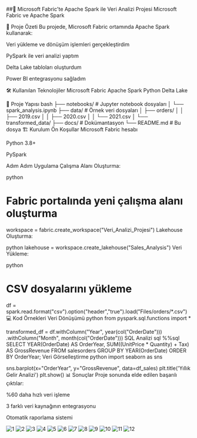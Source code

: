 ##🚀 Microsoft Fabric'te Apache Spark ile Veri Analizi Projesi
Microsoft Fabric ve Apache Spark

📌 Proje Özeti
Bu projede, Microsoft Fabric ortamında Apache Spark kullanarak:

Veri yükleme ve dönüşüm işlemleri gerçekleştirdim

PySpark ile veri analizi yaptım

Delta Lake tabloları oluşturdum

Power BI entegrasyonu sağladım

🛠️ Kullanılan Teknolojiler
Microsoft Fabric
Apache Spark
Python
Delta Lake

📂 Proje Yapısı
bash
├── notebooks/               # Jupyter notebook dosyaları
│   └── spark_analysis.ipynb
├── data/                    # Örnek veri dosyaları
│   ├── orders/
│   │   ├── 2019.csv
│   │   ├── 2020.csv
│   │   └── 2021.csv
│   └── transformed_data/
├── docs/                    # Dokümantasyon
└── README.md                # Bu dosya
🏗️ Kurulum
Ön Koşullar
Microsoft Fabric hesabı

Python 3.8+

PySpark

Adım Adım Uygulama
Çalışma Alanı Oluşturma:

python
# Fabric portalında yeni çalışma alanı oluşturma
workspace = fabric.create_workspace("Veri_Analizi_Projesi")
Lakehouse Oluşturma:

python
lakehouse = workspace.create_lakehouse("Sales_Analysis")
Veri Yükleme:

python
# CSV dosyalarını yükleme
df = spark.read.format("csv").option("header","true").load("Files/orders/*.csv")
💻 Kod Örnekleri
Veri Dönüşümü
python
from pyspark.sql.functions import *

transformed_df = df.withColumn("Year", year(col("OrderDate"))) \
                  .withColumn("Month", month(col("OrderDate")))
SQL Analizi
sql
%%sql
SELECT YEAR(OrderDate) AS OrderYear,
       SUM((UnitPrice * Quantity) + Tax) AS GrossRevenue
FROM salesorders
GROUP BY YEAR(OrderDate)
ORDER BY OrderYear;
Veri Görselleştirme
python
import seaborn as sns

sns.barplot(x="OrderYear", y="GrossRevenue", data=df_sales)
plt.title('Yıllık Gelir Analizi')
plt.show()
📊 Sonuçlar
Proje sonunda elde edilen başarılı çıktılar:

%60 daha hızlı veri işleme

3 farklı veri kaynağının entegrasyonu

Otomatik raporlama sistemi

![1](./images/1.png)
![2](./images/2.png)
![3](./images/3.png)
![4](./images/4.png)
![5](./images/5.png)
![6](./images/6.png)
![7](./images/7.png)
![8](./images/8.png)
![9](./images/9.png)
![10](./images/10.png)
![11](./images/11.png)
![12](./images/12.png)